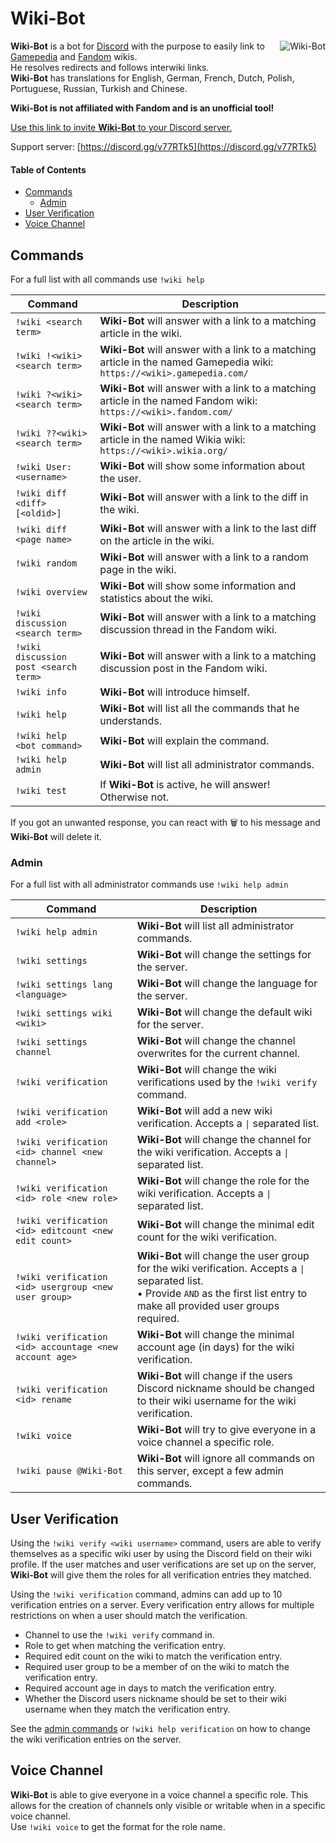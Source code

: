 # Wiki-Bot
<a href="https://top.gg/bot/461189216198590464"><img align="right" src="https://top.gg/api/widget/461189216198590464.svg" alt="Wiki-Bot"></a>
**Wiki-Bot** is a bot for [Discord](https://discord.com/) with the purpose to easily link to [Gamepedia](https://www.gamepedia.com/) and [Fandom](https://www.fandom.com/) wikis.
<br>He resolves redirects and follows interwiki links.
<br>**Wiki-Bot** has translations for English, German, French, Dutch, Polish, Portuguese, Russian, Turkish and Chinese.

**Wiki-Bot is not affiliated with Fandom and is an unofficial tool!**

[Use this link to invite **Wiki-Bot** to your Discord server.](https://discord.com/oauth2/authorize?client_id=461189216198590464&permissions=403033152&scope=bot)

Support server: [https://discord.gg/v77RTk5](https://discord.gg/v77RTk5)

#### Table of Contents
* [Commands](#commands)
  * [Admin](#admin)
* [User Verification](#user-verification)
* [Voice Channel](#voice-channel)

## Commands
For a full list with all commands use `!wiki help`

| Command | Description |
| ------- | ----------- |
| `!wiki <search term>` | **Wiki-Bot** will answer with a link to a matching article in the wiki. |
| `!wiki !<wiki> <search term>` | **Wiki-Bot** will answer with a link to a matching article in the named Gamepedia wiki: `https://<wiki>.gamepedia.com/` |
| `!wiki ?<wiki> <search term>` | **Wiki-Bot** will answer with a link to a matching article in the named Fandom wiki: `https://<wiki>.fandom.com/` |
| `!wiki ??<wiki> <search term>` | **Wiki-Bot** will answer with a link to a matching article in the named Wikia wiki: `https://<wiki>.wikia.org/` |
| `!wiki User:<username>` | **Wiki-Bot** will show some information about the user. |
| `!wiki diff <diff> [<oldid>]` | **Wiki-Bot** will answer with a link to the diff in the wiki. |
| `!wiki diff <page name>` | **Wiki-Bot** will answer with a link to the last diff on the article in the wiki. |
| `!wiki random` | **Wiki-Bot** will answer with a link to a random page in the wiki. |
| `!wiki overview` | **Wiki-Bot** will show some information and statistics about the wiki. |
| `!wiki discussion <search term>` | **Wiki-Bot** will answer with a link to a matching discussion thread in the Fandom wiki.
| `!wiki discussion post <search term>` | **Wiki-Bot** will answer with a link to a matching discussion post in the Fandom wiki.
| `!wiki info` | **Wiki-Bot** will introduce himself. |
| `!wiki help` | **Wiki-Bot** will list all the commands that he understands. |
| `!wiki help <bot command>` | **Wiki-Bot** will explain the command. |
| `!wiki help admin` | **Wiki-Bot** will list all administrator commands. |
| `!wiki test` | If **Wiki-Bot** is active, he will answer! Otherwise not. |

If you got an unwanted response, you can react with 🗑️ to his message and **Wiki-Bot** will delete it.

### Admin
For a full list with all administrator commands use `!wiki help admin`

| Command | Description |
| ------- | ----------- |
| `!wiki help admin` | **Wiki-Bot** will list all administrator commands. |
| `!wiki settings` | **Wiki-Bot** will change the settings for the server. |
| `!wiki settings lang <language>` | **Wiki-Bot** will change the language for the server. |
| `!wiki settings wiki <wiki>` | **Wiki-Bot** will change the default wiki for the server. |
| `!wiki settings channel` | **Wiki-Bot** will change the channel overwrites for the current channel. |
| `!wiki verification` | **Wiki-Bot** will change the wiki verifications used by the `!wiki verify` command. |
| `!wiki verification add <role>` | **Wiki-Bot** will add a new wiki verification. Accepts a `\|` separated list. |
| `!wiki verification <id> channel <new channel>` | **Wiki-Bot** will change the channel for the wiki verification. Accepts a `\|` separated list. |
| `!wiki verification <id> role <new role>` | **Wiki-Bot** will change the role for the wiki verification. Accepts a `\|` separated list. |
| `!wiki verification <id> editcount <new edit count>` | **Wiki-Bot** will change the minimal edit count for the wiki verification. |
| `!wiki verification <id> usergroup <new user group>` | **Wiki-Bot** will change the user group for the wiki verification. Accepts a `\|` separated list.<br>• Provide `AND` as the first list entry to make all provided user groups required. |
| `!wiki verification <id> accountage <new account age>` | **Wiki-Bot** will change the minimal account age (in days) for the wiki verification. |
| `!wiki verification <id> rename` | **Wiki-Bot** will change if the users Discord nickname should be changed to their wiki username for the wiki verification. |
| `!wiki voice` | **Wiki-Bot** will try to give everyone in a voice channel a specific role. |
| `!wiki pause @Wiki-Bot` | **Wiki-Bot** will ignore all commands on this server, except a few admin commands. |

## User Verification
Using the `!wiki verify <wiki username>` command, users are able to verify themselves as a specific wiki user by using the Discord field on their wiki profile. If the user matches and user verifications are set up on the server, **Wiki-Bot** will give them the roles for all verification entries they matched.

Using the `!wiki verification` command, admins can add up to 10 verification entries on a server. Every verification entry allows for multiple restrictions on when a user should match the verification.
- Channel to use the `!wiki verify` command in.
- Role to get when matching the verification entry.
- Required edit count on the wiki to match the verification entry.
- Required user group to be a member of on the wiki to match the verification entry.
- Required account age in days to match the verification entry.
- Whether the Discord users nickname should be set to their wiki username when they match the verification entry.

See the [admin commands](#admin) or `!wiki help verification` on how to change the wiki verification entries on the server.

## Voice Channel
**Wiki-Bot** is able to give everyone in a voice channel a specific role. This allows for the creation of channels only visible or writable when in a specific voice channel.
<br>Use `!wiki voice` to get the format for the role name.
